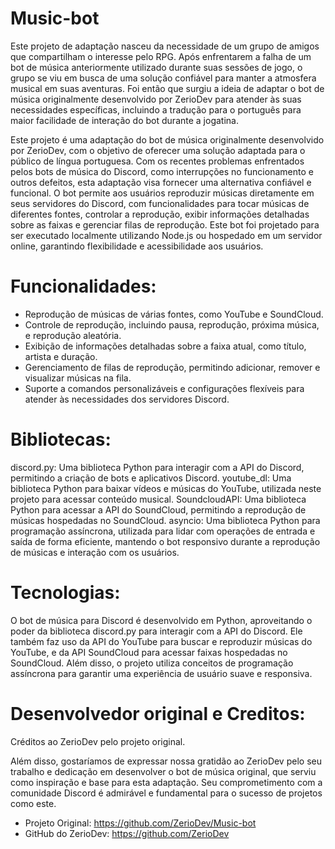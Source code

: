 # Music-bot

Este projeto de adaptação nasceu da necessidade de um grupo de amigos que compartilham o interesse pelo RPG. Após enfrentarem a falha de um bot de música anteriormente utilizado durante suas sessões de jogo, o grupo se viu em busca de uma solução confiável para manter a atmosfera musical em suas aventuras. Foi então que surgiu a ideia de adaptar o bot de música originalmente desenvolvido por ZerioDev para atender às suas necessidades específicas, incluindo a tradução para o português para maior facilidade de interação do bot durante a jogatina.

Este projeto é uma adaptação do bot de música originalmente desenvolvido por ZerioDev, com o objetivo de oferecer uma solução adaptada para o público de língua portuguesa. Com os recentes problemas enfrentados pelos bots de música do Discord, como interrupções no funcionamento e outros defeitos, esta adaptação visa fornecer uma alternativa confiável e funcional. O bot permite aos usuários reproduzir músicas diretamente em seus servidores do Discord, com funcionalidades para tocar músicas de diferentes fontes, controlar a reprodução, exibir informações detalhadas sobre as faixas e gerenciar filas de reprodução. Este bot foi projetado para ser executado localmente utilizando Node.js ou hospedado em um servidor online, garantindo flexibilidade e acessibilidade aos usuários.



# Funcionalidades:

- Reprodução de músicas de várias fontes, como YouTube e SoundCloud.
- Controle de reprodução, incluindo pausa, reprodução, próxima música, e reprodução aleatória.
- Exibição de informações detalhadas sobre a faixa atual, como título, artista e duração.
- Gerenciamento de filas de reprodução, permitindo adicionar, remover e visualizar músicas na fila.
- Suporte a comandos personalizáveis e configurações flexíveis para atender às necessidades dos servidores Discord.



# Bibliotecas:

discord.py: Uma biblioteca Python para interagir com a API do Discord, permitindo a criação de bots e aplicativos Discord.
youtube_dl: Uma biblioteca Python para baixar vídeos e músicas do YouTube, utilizada neste projeto para acessar conteúdo musical.
SoundcloudAPI: Uma biblioteca Python para acessar a API do SoundCloud, permitindo a reprodução de músicas hospedadas no SoundCloud.
asyncio: Uma biblioteca Python para programação assíncrona, utilizada para lidar com operações de entrada e saída de forma eficiente, mantendo o bot responsivo durante a reprodução de músicas e interação com os usuários.



# Tecnologias:
O bot de música para Discord é desenvolvido em Python, aproveitando o poder da biblioteca discord.py para interagir com a API do Discord. Ele também faz uso da API do YouTube para buscar e reproduzir músicas do YouTube, e da API SoundCloud para acessar faixas hospedadas no SoundCloud. Além disso, o projeto utiliza conceitos de programação assíncrona para garantir uma experiência de usuário suave e responsiva.



# Desenvolvedor original e Creditos:

Créditos ao ZerioDev pelo projeto original.

Além disso, gostaríamos de expressar nossa gratidão ao ZerioDev pelo seu trabalho e dedicação em desenvolver o bot de música original, que serviu como inspiração e base para esta adaptação. Seu comprometimento com a comunidade Discord é admirável e fundamental para o sucesso de projetos como este.

- Projeto Original: https://github.com/ZerioDev/Music-bot
- GitHub do ZerioDev: https://github.com/ZerioDev

